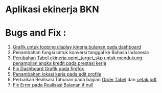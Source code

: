 # Aplikasi ekinerja BKN

Bugs and Fix :
===============
1. <a href="https://github.com/papamas/ekinerja/blob/master/screenshoot/2019-07-29_8-14-25.jpg">Grafik untuk looping display kinerja bulanan pada dashboard</a>
2. Penambahan fungsi untuk konversi tanggal ke Bahasa Indonesia
3. <a href="https://github.com/papamas/ekinerja/blob/master/screenshoot/2019-07-29_8-25-32.jpg">Perubahan Tabel ekinerja.opmt_target_skp untuk mendukung penampilan angka kredit pada prestasi 
kerja</a>
4. <a href="https://github.com/papamas/ekinerja/blob/master/screenshoot/2019-07-29_8-14-25.jpg">Fix Dashboard Grafik pada firefox</a> 
5. <a href="https://github.com/papamas/ekinerja/blob/master/screenshoot/2019-07-29_8-21-11.jpg">Penambahan lokasi kerja pada edit profile</a>
6. Perbaikan Realisasi Tahunan pada bagian <a href="https://github.com/papamas/ekinerja/blob/master/screenshoot/2019-07-29_8-16-49.jpg">Order</a>,<a href="https://github.com/papamas/ekinerja/blob/master/screenshoot/2019-07-29_8-19-43.jpg">Tabel</a> dan <a href="https://github.com/papamas/ekinerja/blob/master/screenshoot/2019-07-29_8-18-58.jpg">cetak pdf</a>
7. <a href="https://github.com/papamas/ekinerja/blob/master/screenshoot/2019-07-29_8-20-35.jpg">Fix Error pada Realisasi Bulanan if null</a>

